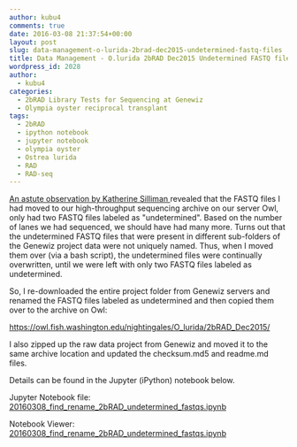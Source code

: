 ```yaml
---
author: kubu4
comments: true
date: 2016-03-08 21:37:54+00:00
layout: post
slug: data-management-o-lurida-2brad-dec2015-undetermined-fastq-files
title: Data Management - O.lurida 2bRAD Dec2015 Undetermined FASTQ files
wordpress_id: 2028
author:
  - kubu4
categories:
  - 2bRAD Library Tests for Sequencing at Genewiz
  - Olympia oyster reciprocal transplant
tags:
  - 2bRAD
  - ipython notebook
  - jupyter notebook
  - olympia oyster
  - Ostrea lurida
  - RAD
  - RAD-seq
---
```


[An astute observation by Katherine Silliman ](httpss://github.com/RobertsLab/project-olympia.oyster-genomic/issues/13)revealed that the FASTQ files I had moved to our high-throughput sequencing archive on our server Owl, only had two FASTQ files labeled as "undetermined". Based on the number of lanes we had sequenced, we should have had many more. Turns out that the undetermined FASTQ files that were present in different sub-folders of the Genewiz project data were not uniquely named. Thus, when I moved them over (via a bash script), the undetermined files were continually overwritten, until we were left with only two FASTQ files labeled as undetermined.

So, I re-downloaded the entire project folder from Genewiz servers and renamed the FASTQ files labeled as undetermined and then copied them over to the archive on Owl:

https://owl.fish.washington.edu/nightingales/O_lurida/2bRAD_Dec2015/

I also zipped up the raw data project from Genewiz and moved it to the same archive location and updated the checksum.md5 and readme.md files.

Details can be found in the Jupyter (iPython) notebook below.

Jupyter Notebook file: [20160308_find_rename_2bRAD_undetermined_fastqs.ipynb](https://eagle.fish.washington.edu/Arabidopsis/iPythonNotebooks/20160308_find_rename_2bRAD_undetermined_fastqs.ipynb)

Notebook Viewer: [20160308_find_rename_2bRAD_undetermined_fastqs.ipynb](https://nbviewer.jupyter.org/url/eagle.fish.washington.edu/Arabidopsis/iPythonNotebooks/20160308_find_rename_2bRAD_undetermined_fastqs.ipynb)




